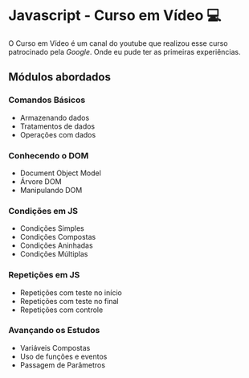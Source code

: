 # Javascript - Curso em Vídeo 💻

O Curso em Vídeo é um canal do youtube que realizou esse curso patrocinado pela <i>Google</i>. Onde eu pude ter as primeiras experiências.



## Módulos abordados

### Comandos Básicos

- Armazenando dados
- Tratamentos de dados
- Operações com dados



### Conhecendo o DOM

- Document Object Model
- Árvore DOM
- Manipulando DOM



### Condições em JS

- Condições Simples
- Condições Compostas
- Condições Aninhadas
- Condições Múltiplas 



### Repetições em JS

- Repetições com teste no início
- Repetições com teste no final
- Repetições com controle



### Avançando os Estudos

- Variáveis Compostas
- Uso de funções e eventos
- Passagem de Parâmetros